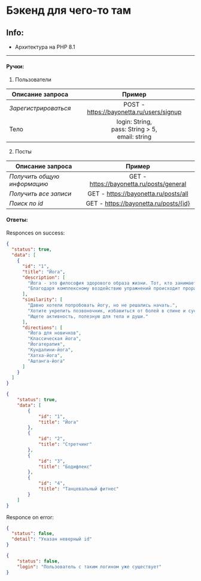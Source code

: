 # Бэкенд для чего-то там



## **Info:**

- Архитектура на PHP 8.1

----

#### Ручки:
1. Пользователи

| Описание запроса       |                         Пример                          | 
| ------------- |:-------------------------------------------------------:| 
| _Зарегистрироваться_    |        POST - https://bayonetta.ru/users/signup         | 
| Тело| login: String,<br/> pass: String > 5,<br/>email: string |


2. Посты

| Описание запроса               |                                 Пример                                  | 
|--------------------------------|:-----------------------------------------------------------------------:| 
| _Получить общую информацию_    |                GET - https://bayonetta.ru/posts/general                 | 
| _Получить все записи_          |                  GET - https://bayonetta.ru/posts/all                   |
| _Поиск по id_        |                 GET - https://bayonetta.ru/posts/{id}                  |


#### Ответы:

Responces on success:
```json
{
  "status": true,
  "data": [
    {
      "id": "1",
      "title": "Йога",
      "description": [
        "Йога - это философия здорового образа жизни. Тот, кто занимается йогой, становится здоровее и выносливее, после занятий чувствует прилив сил, а также с новой силой может ощутить вкус к жизни.",
        "Благодаря комплексному воздействию упражнений происходит проработка всех групп мышц, тренировка суставов, улучшается циркуляция крови. Кроме того, упражнения дарят отличное настроение, заряжают бодростью и помогают противостоять стрессам."
      ],
      "similarity": [
        "Давно хотели попробовать йогу, но не решались начать.",
        "Хотите укрепить позвоночник, избавиться от болей в спине и суставах.",
        "Ищете активность, полезную для тела и души."
      ],
      "directions": [
        "Йога для новичков",
        "Классическая йога",
        "Йогатерапия",
        "Кундалини-йога",
        "Хатха-йога",
        "Аштанга-йога"
      ]
    }
  ]
}
```
```json
{
	"status": true,
	"data": [
		{
			"id": "1",
			"title": "Йога"
		},
		{
			"id": "2",
			"title": "Стретчинг"
		},
		{
			"id": "3",
			"title": "Бодифлекс"
		},
		{
			"id": "4",
			"title": "Танцевальный фитнес"
		}
	]
}
```
Responce on error:
```json
{
  "status": false,
  "detail": "Указан неверный id"
}
```
```json
{
	"status": false,
	"login": "Пользователь с таким логином уже существует"
}
```





